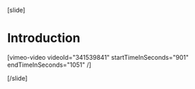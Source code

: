 [slide]
# Introduction

[vimeo-video videoId="341539841" startTimeInSeconds="901" endTimeInSeconds="1051" /]

[/slide]